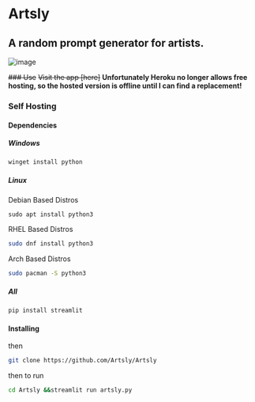 # Artsly
## A random prompt generator for artists.

![image](https://user-images.githubusercontent.com/83363242/189715299-f9846285-a0a7-4b85-acd2-bb850742e95c.png)


~~### Use~~
~~Visit the app [here]~~ **Unfortunately Heroku no longer allows free hosting, so the hosted version is offline until I can find a replacement!**

### Self Hosting

#### Dependencies
##### Windows
```bash
winget install python
```
##### Linux
Debian Based Distros
```
sudo apt install python3
```
RHEL Based Distros
```bash
sudo dnf install python3
```
Arch Based Distros
```bash
sudo pacman -S python3
```
##### All
```bash
pip install streamlit
```
#### Installing
then
```bash
git clone https://github.com/Artsly/Artsly
```
then to run
```bash
cd Artsly &&streamlit run artsly.py
```
